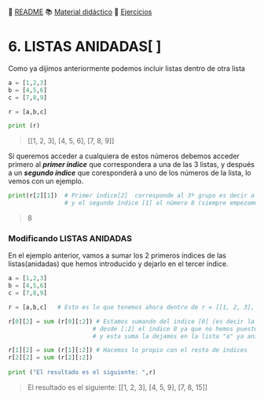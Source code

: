 :page_with_curl: [README](../README.md) :books: [Material didáctico](/documentation/indicedocu.md) :pencil: [Ejercicios](/tests/indicetests.md)


# 6. LISTAS ANIDADAS[ ]

Como ya dijimos anteriormente podemos incluir listas dentro de otra lista

````python
a = [1,2,3]
b = [4,5,6]
c = [7,8,9]

r = [a,b,c]

print (r)
````
> [[1, 2, 3], [4, 5, 6], [7, 8, 9]]

Si queremos acceder a cualquiera de estos números debemos acceder primero al _**primer índice**_
que correspondera a una de las 3 listas, y después a un _**segundo índice**_ que coresponderá a uno de los números
de la lista, lo vemos con un ejemplo.

````python
print(r[2][1])  # Primer índice[2]  corresponde al 3º grupo es decir a la lista "c" ya anidada dentro de "r"
                # y el segundo índice [1] al número 8 (siempre empezamos a contar desde el índice 0)
````
> 8

### Modificando LISTAS ANIDADAS
En el ejemplo anterior, vamos a sumar los 2 primeros índices de las listas(anidadas) que hemos introducido y dejarlo en el tercer índice.

````python
a = [1,2,3]
b = [4,5,6]
c = [7,8,9]

r = [a,b,c]   # Esto es lo que tenemos ahora dentro de r = [[1, 2, 3], [4, 5, 6], [7, 8, 9]]

r[0][2] = sum (r[0][:2]) # Estamos sumando del indice [0] (es decir la antigua lista "a" ahora anidada en "r")
                        # desde [:2] el índice 0 ya que no hemos puesto inicio alguno hasta el índice 2 (recordemos que este último no se toma)
                        # y esta suma la dejamos en la lista "a" ya anidada en r [0] y dentro de esta en el índice [2]

r[1][2] = sum (r[1][:2]) # Hacemos lo propio con el resto de índices
r[2][2] = sum (r[2][:2])
 
print ("El resultado es el siguiente: ",r)
````
> El resultado es el siguiente: [[1, 2, 3], [4, 5, 9], [7, 8, 15]]